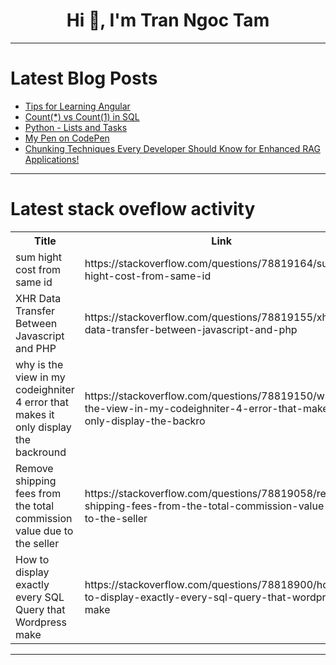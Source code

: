 <h1 align="center">Hi 👋, I'm Tran Ngoc Tam</h1>

---

# Latest Blog Posts 
<!-- BLOG-POST-LIST:START -->
- [Tips for Learning Angular](https://dev.to/jottyjohn/tips-for-learning-angular-346l)
- [Count&lpar;*&rpar; vs Count&lpar;1&rpar; in SQL](https://dev.to/msnmongare/count-vs-count1-in-sql-understanding-the-differences-2j4d)
- [Python - Lists and Tasks](https://dev.to/sureshlearnspython/python-lists-and-tasks-mo6)
- [My Pen on CodePen](https://dev.to/etholite/my-pen-on-codepen-mm6)
- [Chunking Techniques Every Developer Should Know for Enhanced RAG Applications!](https://dev.to/pavanbelagatti/chunking-techniques-every-developer-should-know-for-enhanced-rag-applications-fam)
<!-- BLOG-POST-LIST:END -->

---

# Latest stack oveflow activity
<table>
  <tr><th>Title</th><th>Link</th></tr>
  <!-- STACKOVERFLOW:START --><tr><td>sum hight cost from same id</td><td>https://stackoverflow.com/questions/78819164/sum-hight-cost-from-same-id</td></tr><tr><td>XHR Data Transfer Between Javascript and PHP</td><td>https://stackoverflow.com/questions/78819155/xhr-data-transfer-between-javascript-and-php</td></tr><tr><td>why is the view in my codeighniter 4 error that makes it only display the backround</td><td>https://stackoverflow.com/questions/78819150/why-is-the-view-in-my-codeighniter-4-error-that-makes-it-only-display-the-backro</td></tr><tr><td>Remove shipping fees from the total commission value due to the seller</td><td>https://stackoverflow.com/questions/78819058/remove-shipping-fees-from-the-total-commission-value-due-to-the-seller</td></tr><tr><td>How to display exactly every SQL Query that Wordpress make</td><td>https://stackoverflow.com/questions/78818900/how-to-display-exactly-every-sql-query-that-wordpress-make</td></tr><!-- STACKOVERFLOW:END -->
</table>

---


